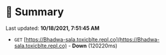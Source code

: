 # 📖 Summary
Last updated: **10/18/2021, 7:51:45 AM**

- `GET` [https://Bhadwa-sala.toxicblte.repl.co](https://Bhadwa-sala.toxicblte.repl.co) - **Down** (120220ms)
